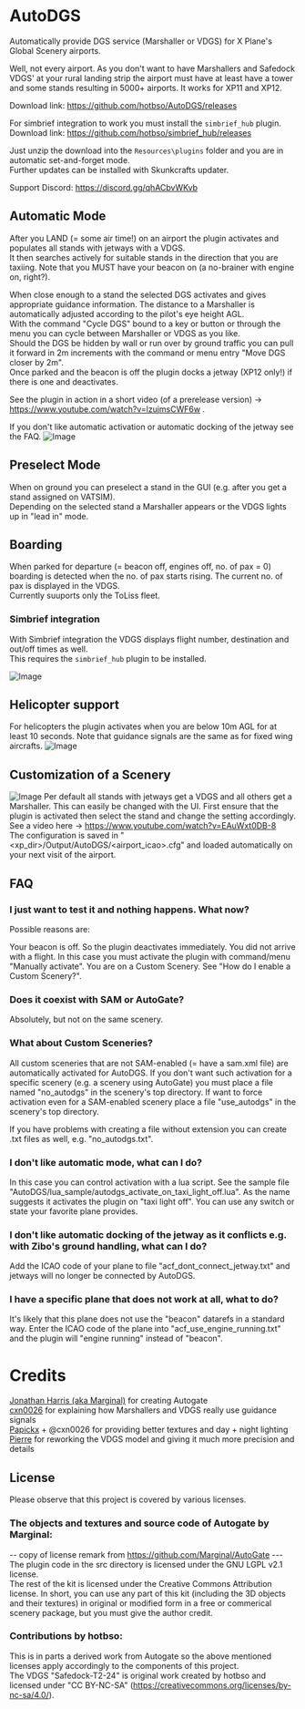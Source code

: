 # AutoDGS
Automatically provide DGS service (Marshaller or VDGS) for X Plane's Global Scenery airports.

Well, not every airport. As you don't want to have Marshallers and Safedock VDGS' at your rural landing strip the airport
must have at least have a tower and some stands resulting in 5000+ airports.
It works for XP11 and XP12.

Download link: https://github.com/hotbso/AutoDGS/releases

For simbrief integration to work you must install the `simbrief_hub` plugin.\
Download link: https://github.com/hotbso/simbrief_hub/releases

Just unzip the download into the ```Resources\plugins``` folder and you are in automatic set-and-forget mode.\
Further updates can be installed with Skunkcrafts updater.

Support Discord: https://discord.gg/qhACbvWKvb

## Automatic Mode
After you LAND (= some air time!) on an airport the plugin activates and populates all stands with jetways with a VDGS.\
It then searches actively for suitable stands in the direction that you are taxiing.
Note that you MUST have your beacon on (a no-brainer with engine on, right?).

When close enough to a stand the selected DGS activates and gives appropriate guidance information.
The distance to a Marshaller is automatically adjusted according to the pilot's eye height AGL.\
With the command "Cycle DGS" bound to a key or button or through the menu you can cycle between Marshaller or VDGS as you like.\
Should the DGS be hidden by wall or run over by ground traffic you can pull it forward in 2m increments
with the command or menu entry "Move DGS closer by 2m".\
Once parked and the beacon is off the plugin docks a jetway (XP12 only!) if there is one and deactivates.

See the plugin in action in a short video (of a prerelease version) -> https://www.youtube.com/watch?v=lzujmsCWF6w .

If you don't like automatic activation or automatic docking of the jetway see the FAQ.
![Image](images/AutoDGS-VDGS.jpg)

## Preselect Mode
When on ground you can preselect a stand in the GUI (e.g. after you get a stand assigned on VATSIM).\
Depending on the selected stand a Marshaller appears or the VDGS lights up in "lead in" mode.

## Boarding
When parked for departure (= beacon off, engines off, no. of pax = 0) boarding is detected when the no. of pax starts rising. The current no. of pax is displayed in the VDGS.\
Currently suuports only the ToLiss fleet.

### Simbrief integration
With Simbrief integration the VDGS displays flight number, destination and out/off times as well.\
This requires the `simbrief_hub` plugin to be installed.

![Image](images/boarding.jpg)

## Helicopter support
For helicopters the plugin activates when you are below 10m AGL for at least 10 seconds. Note that guidance signals are the same as for fixed wing aircrafts.
![Image](images/AutoDGS-Helicopter.jpg)

## Customization of a Scenery
![Image](images/EGKK-default-VDGS.jpg)
Per default all stands with jetways get a VDGS and all others get a Marshaller. This can easily be changed with the UI.
First ensure that the plugin is activated then select the stand and change the setting accordingly. \
See a video here -> https://www.youtube.com/watch?v=EAuWxt0DB-8 \
The configuration is saved in "<xp_dir>/Output/AutoDGS/<airport_icao>.cfg" and loaded automatically on your next visit of the airport.

## FAQ

### I just want to test it and nothing happens. What now?
Possible reasons are:

Your beacon is off. So the plugin deactivates immediately.
You did not arrive with a flight. In this case you must activate the plugin with command/menu "Manually activate".
You are on a Custom Scenery. See "How do I enable a Custom Scenery?".

### Does it coexist with SAM or AutoGate?
Absolutely, but not on the same scenery.

### What about Custom Sceneries?
All custom sceneries that are not SAM-enabled (= have a sam.xml file) are automatically activated for AutoDGS.
If you don't want such activation for a specific scenery (e.g. a scenery using AutoGate) you must place a file named "no_autodgs" in the scenery's top directory.
If want to force activation even for a SAM-enabled scenery place a file "use_autodgs" in the scenery's top directory.

If you have problems with creating a file without extension you can create  .txt files as well, e.g. "no_autodgs.txt".

### I don't like automatic mode, what can I do?
In this case you can control activation with a lua script.
See the sample file "AutoDGS/lua_sample/autodgs_activate_on_taxi_light_off.lua".
As the name suggests it activates the plugin on "taxi light off". You can use any switch or state your favorite plane provides.

### I don't like automatic docking of the jetway as it conflicts e.g. with Zibo's ground handling, what can I do?
Add the ICAO code of your plane to file "acf_dont_connect_jetway.txt" and jetways will no longer be connected by AutoDGS.

### I have a specific plane that does not work at all, what to do?
It's likely that this plane does not use the "beacon" datarefs in a standard way. Enter the ICAO code of the plane into "acf_use_engine_running.txt" and the plugin will "engine running" instead of "beacon".

# Credits
[Jonathan Harris (aka Marginal)](https://github.com/Marginal) for creating Autogate\
[cxn0026](https://forums.x-plane.org/profile/121130-cxn0026) for explaining how Marshallers and VDGS really use guidance signals\
[Papickx](https://forums.x-plane.org/profile/823983-papickx/) + @cxn0026 for providing better textures and day + night lighting\
[Pierre](https://github.com/pierr3) for reworking the VDGS model and giving it much more precision and details

## License
Please observe that this project is covered by various licenses.

### The objects and textures and source code of Autogate by Marginal:
-- copy of license remark from https://github.com/Marginal/AutoGate ---\
The plugin code in the src directory is licensed under the GNU LGPL v2.1 license.\
The rest of the kit is licensed under the Creative Commons Attribution license. In short, you can use any part of this kit (including the 3D objects and their textures) in original or modified form in a free or commerical scenery package, but you must give the author credit.

### Contributions by hotbso:
This is in parts a derived work from Autogate so the above mentioned licenses apply accordingly to the components of this project.\
The VDGS "Safedock-T2-24" is original work created by hotbso and licensed under "CC BY-NC-SA" (https://creativecommons.org/licenses/by-nc-sa/4.0/).
